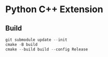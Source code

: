 # Python C++ Extension

## Build

```PowerShell
git submodule update --init
cmake -B build
cmake --build build --config Release
```
